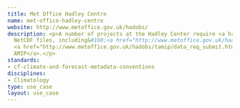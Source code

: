 ```yaml
---
title: Met Office Hadley Centre
name: met-office-hadley-centre
website: http://www.metoffice.gov.uk/hadobs/
description: <p>A number of projects at the Hadley Center require <a href="http://www.dcc.ac.uk/resources/metadata-standards/cf-climate-and-forecast-metadata-conventions">CF</a>-Compliant
  NetCDF files, including&#160;<a href="http://www.metoffice.gov.uk/hadobs/hadat/full_audit.html">HadAT</a>&#160;and
  <a href="http://www.metoffice.gov.uk/hadobs/tamip/data_req_submit.html">Transpose
  AMIP</a>.</p>
standards:
- cf-climate-and-forecast-metadata-conventions
disciplines:
- Climatology
type: use_case
layout: use_case
---
```


